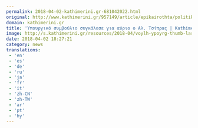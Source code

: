 ```yaml
---
permalink: 2018-04-02-kathimerini.gr-681042022.html
original: http://www.kathimerini.gr/957149/article/epikairothta/politikh/ypoyrgiko-symvoylio-sygkalese-gia-ayrio-o-al-tsipras
domain: kathimerini.gr
title: 'Υπουργικό συμβούλιο συγκάλεσε για αύριο ο Αλ. Τσίπρας | Kathimerini'
image: http://s.kathimerini.gr/resources/2018-04/voylh-ypoyrg-thumb-large-thumb-large.jpg
date: 2018-04-02 18:27:21
category: news
translations: 
 - 'en'
 - 'es'
 - 'de'
 - 'ru'
 - 'ja'
 - 'fr'
 - 'it'
 - 'zh-CN'
 - 'zh-TW'
 - 'ar'
 - 'pt'
 - 'hy'
---
```


